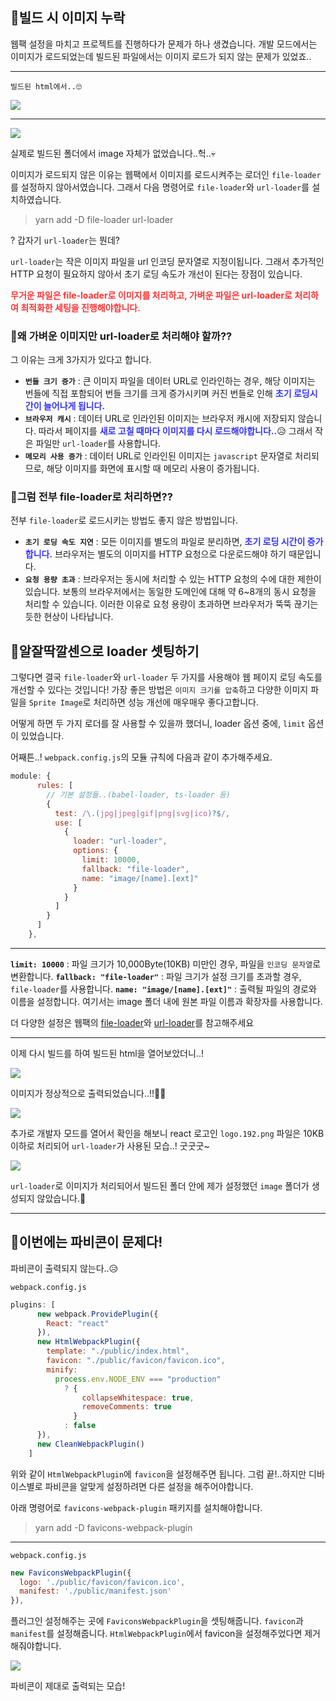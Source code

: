 ## 🦮빌드 시 이미지 누락

웹팩 설정을 마치고 프로젝트를 진행하다가 문제가 하나 생겼습니다.
개발 모드에서는 이미지가 로드되었는데 빌드된 파일에서는 이미지 로드가 되지 않는 문제가 있었죠..

***

`빌드된 html에서..🙄`

<img src="/images/publishing_study/12/image1.webp"/>

***

<img src="/images/publishing_study/12/image2.webp"/>

실제로 빌드된 폴더에서 image 자체가 없었습니다..헉..💀

이미지가 로드되지 않은 이유는 웹팩에서 이미지를 로드시켜주는 로더인 `file-loader`를 설정하지 않아서였습니다. 그래서 다음 명령어로 `file-loader`와 `url-loader`를 설치하였습니다.

>yarn add -D file-loader url-loader

? 갑자기 `url-loader`는 뭔데?

`url-loader`는 작은 이미지 파일을 url 인코딩 문자열로 지정이됩니다. 그래서 추가적인 HTTP 요청이 필요하지 않아서 초기 로딩 속도가 개선이 된다는 장점이 있습니다.

**<span style="color: #ff3333;">무거운 파일은 file-loader로 이미지를 처리하고, 가벼운 파일은 url-loader로 처리하여 최적화한 세팅을 진행해야합니다.</span>**

### 🦄왜 가벼운 이미지만 url-loader로 처리해야 할까??

그 이유는 크게 3가지가 있다고 합니다.

* **`번들 크기 증가`** : 큰 이미지 파일을 데이터 URL로 인라인하는 경우, 해당 이미지는 번들에 직접 포함되어 번들 크기를 크게 증가시키며 커진 번들로 인해 **<span style="color: #3333ff;">초기 로딩시간이 늘어나게 됩니다.</span>**
* **`브라우저 캐시`** : 데이터 URL로 인라인된 이미지는 브라우저 캐시에 저장되지 않습니다. 따라서 페이지를 **<span style="color: #3333ff;">새로 고칠 때마다 이미지를 다시 로드해야합니다..</span>**😥 그래서 작은 파일만 `url-loader`를 사용합니다.
* **`메모리 사용 증가`** : 데이터 URL로 인라인된 이미지는 `javascript` 문자열로 처리되므로, 해당 이미지를 화면에 표시할 때 메모리 사용이 증가됩니다.

### 🦄그럼 전부 file-loader로 처리하면??

전부 `file-loader`로 로드시키는 방법도 좋지 않은 방법입니다.

* **`초기 로딩 속도 지연`** : 모든 이미지를 별도의 파일로 분리하면, **<span style="color: #3333ff;">초기 로딩 시간이 증가합니다.</span>** 브라우저는 별도의 이미지를 HTTP 요청으로 다운로드해야 하기 때문입니다.
* **`요청 용량 초과`** : 브라우저는 동시에 처리할 수 있는 HTTP 요청의 수에 대한 제한이 있습니다. 보통의 브라우저에서는 동일한 도메인에 대해 약 6~8개의 동시 요청을 처리할 수 있습니다. 이러한 이유로 요청 용량이 초과하면 브라우저가 뚝뚝 끊기는 듯한 현상이 나타납니다.

## 🦮알잘딱깔센으로 loader 셋팅하기

그렇다면 결국 `file-loader`와 `url-loader` 두 가지를 사용해야 웹 페이지 로딩 속도를 개선할 수 있다는 것입니다! 가장 좋은 방법은 `이미지 크기를 압축`하고 다양한 이미지 파일을 `Sprite Image`로 처리하면 성능 개선에 매우매우 좋다고합니다.

어떻게 하면 두 가지 로더를 잘 사용할 수 있을까 했더니, loader 옵션 중에, `limit` 옵션이 있었습니다.

어째튼..! `webpack.config.js`의 모듈 규칙에 다음과 같이 추가해주세요.

```javascript
module: {
      rules: [
        // 기본 설정들..(babel-loader, ts-loader 등)		        
        {
          test: /\.(jpg|jpeg|gif|png|svg|ico)?$/,
          use: [
            {
              loader: "url-loader",
              options: {
                limit: 10000,
                fallback: "file-loader",
                name: "image/[name].[ext]"
              }
            }
          ]
        }
      ]
    },
```

***

**`limit: 10000`** : 파일 크기가 10,000Byte(10KB) 미만인 경우, 파일을 `인코딩 문자열`로 변환합니다.
**`fallback: "file-loader"`** : 파일 크기가 설정 크기를 초과할 경우, `file-loader`를 사용합니다.
**`name: "image/[name].[ext]"`** : 출력될 파일의 경로와 이름을 설정합니다. 여기서는 image 폴더 내에 원본 파일 이름과 확장자를 사용합니다.

더 다양한 설정은 웹팩의 [file-loader](https://v4.webpack.js.org/loaders/file-loader/)와 [url-loader](https://v4.webpack.js.org/loaders/url-loader/)를 참고해주세요

***

이제 다시 빌드를 하여 빌드된 html을 열어보았더니..!

<img src="/images/publishing_study/12/image3.webp"/>

이미지가 정상적으로 출력되었습니다..!!👏👏

<img src="/images/publishing_study/12/image4.webp"/>

추가로 개발자 모드를 열어서 확인을 해보니 react 로고인 `logo.192.png` 파일은 10KB 이하로 처리되어 `url-loader`가 사용된 모습..! 굿굿굿~

<img src="/images/publishing_study/12/image5.webp"/>

`url-loader`로 이미지가 처리되어서 빌드된 폴더 안에 제가 설정했던 `image` 폴더가 생성되지 않았습니다.🤗

***

## 🦮이번에는 파비콘이 문제다!

파비콘이 출력되지 않는다..😥

`webpack.config.js`

```javascript
plugins: [
      new webpack.ProvidePlugin({
        React: "react"
      }),
      new HtmlWebpackPlugin({
        template: "./public/index.html",
		favicon: "./public/favicon/favicon.ico",
        minify:
          process.env.NODE_ENV === "production"
            ? {
                collapseWhitespace: true,
                removeComments: true
              }
            : false
      }),
      new CleanWebpackPlugin()
    ]
```

위와 같이 `HtmlWebpackPlugin`에 `favicon`을 설정해주면 됩니다.
그럼 끝!..하지만 디바이스별로 파비콘을 알맞게 설정하려면 다른 설정을 해주어야합니다.

아래 명령어로 `favicons-webpack-plugin` 패키지를 설치해야합니다.

>yarn add -D favicons-webpack-plugin

***
`webpack.config.js`

```javascript
new FaviconsWebpackPlugin({
  logo: './public/favicon/favicon.ico',
  manifest: './public/manifest.json'
}),
```

플러그인 설정해주는 곳에 `FaviconsWebpackPlugin`을 셋팅해줍니다. `favicon`과 `manifest`를 설정해줍니다. `HtmlWebpackPlugin`에서 favicon을 설정해주었다면 제거해줘야합니다.

<img src="/images/publishing_study/12/image6.webp"/>

파비콘이 제대로 출력되는 모습!